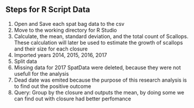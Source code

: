 ## Steps for R Script Data

1. Open and Save each spat bag data to the csv
2. Move to the working directory for R Studio
3. Calculate, the mean, standard deviation, and the total count of Scallops. These calculation will later be used to estimate the growth of scallops and their size for each closure
4. Imported years 2014, 2015, 2016, 2017
5. Split data
6. Missing data for 2017 SpatData were deleted, because they were not usefull for the analysis
7. Dead date was emited because the purpose of this research analysis is to find out the positive outcome
8. Query: Group by the closure and outputs the mean, by doing some we can find out with closure had better perfomance 
